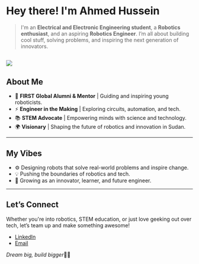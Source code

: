 # Hey there! I'm Ahmed Hussein 

> I'm an **Electrical and Electronic Engineering student**, a **Robotics enthusiast**, and an aspiring **Robotics Engineer**. I’m all about building cool stuff, solving problems, and inspiring the next generation of innovators.  

![](https://encrypted-tbn0.gstatic.com/images?q=tbn:ANd9GcRfCCF4VJaEZfAmJ2TUbG38OP3nnz0QeNTeCg&https://i.pinimg.com/originals/53/4e/f3/534ef3554088173d553f4c5a1535a1f6.gif)
---

## About Me  

- 🤖 **FIRST Global Alumni & Mentor** | Guiding and inspiring young roboticists.  
- ⚡ **Engineer in the Making** | Exploring circuits, automation, and tech.
- 📚 **STEM Advocate** | Empowering minds with science and technology.  
- 🌍 **Visionary** | Shaping the future of robotics and innovation in Sudan.

---


## My Vibes  

- ⚙️ Designing robots that solve real-world problems and inspire change.  
- 💡 Pushing the boundaries of robotics and tech.  
- 🌱 Growing as an innovator, learner, and future engineer.  

---

## Let’s Connect  

Whether you're into robotics, STEM education, or just love geeking out over tech, let’s team up and make something awesome!  

- [LinkedIn](https://sd.linkedin.com/in/ahmed-khalifa-13b836233)    
- [Email](ahmed.k.hussein01@gmail.com)  

_Dream big, build bigger_🚀✨
